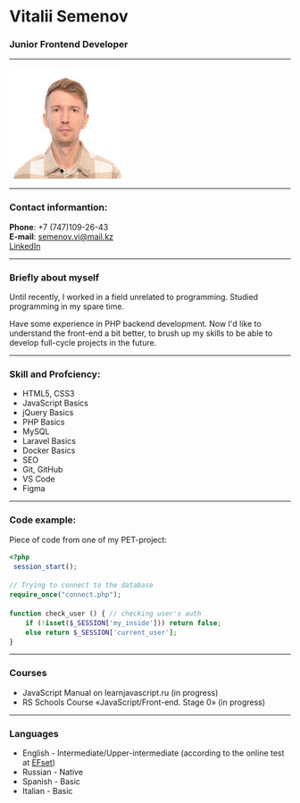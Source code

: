 
# Vitalii Semenov
### Junior Frontend Developer

---

<img src="images/avatar.jpg" alt="drawing" width="200" heigh="200">

---
###  Contact informantion:
**Phone**: +7 (747)109-26-43\
**E-mail**: semenov.vi@mail.kz\
[LinkedIn](https://www.linkedin.com/in/vitalii-semenov-99419219b/)

---

###  Briefly about myself

Until recently, I worked in a field unrelated to programming. Studied programming in my spare time. 

Have some experience in PHP backend development. Now I'd like to understand the front-end a bit better, to brush up my skills to be able to develop full-cycle projects in the future.

---

###  Skill and Profciency:

* HTML5, CSS3
* JavaScript Basics
* jQuery Basics
* PHP Basics
* MySQL
* Laravel Basics
* Docker Basics
* SEO
* Git, GitHub
* VS Code
* Figma

---

###  Code example:

Piece of code from one of my PET-project:

```php
<?php
 session_start();

// Trying to connect to the database
require_once("connect.php");

function check_user () { // checking user's auth
    if (!isset($_SESSION['my_inside'])) return false;
    else return $_SESSION['current_user'];
}
```

---

###  Courses

* JavaScript Manual on learnjavascript.ru (in progress)
* RS Schools Course «JavaScript/Front-end. Stage 0» (in progress)

---

###  Languages

* English - Intermediate/Upper-intermediate (according to the online test at [EFset](https://www.efset.org/cert/JofwVo))
* Russian - Native
* Spanish - Basic
* Italian - Basic